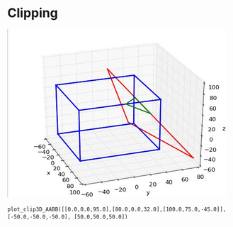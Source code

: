 # Clipping

![example](https://github.com/matt77hias/Clipping/blob/master/res/Example.jpg)

<code>plot_clip3D_AABB([[0.0,0.0,95.0],[80.0,0.0,32.0],[100.0,75.0,-45.0]], [-50.0,-50.0,-50.0], [50.0,50.0,50.0])</code>
